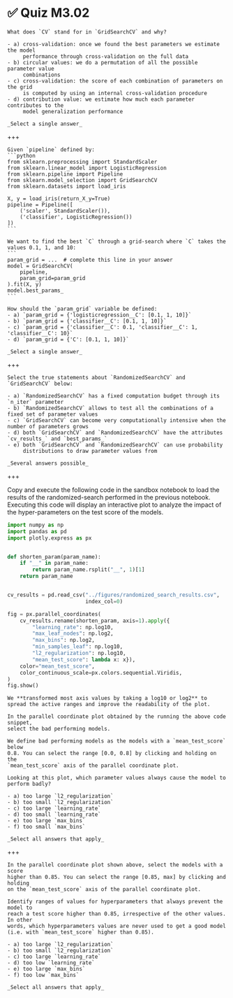 # ✅ Quiz M3.02

```{admonition} Question
What does `CV` stand for in `GridSearchCV` and why?

- a) cross-validation: once we found the best parameters we estimate the model
     performance through cross-validation on the full data
- b) circular values: we do a permutation of all the possible parameter value
     combinations
- c) cross-validation: the score of each combination of parameters on the grid
     is computed by using an internal cross-validation procedure
- d) contribution value: we estimate how much each parameter contributes to the
     model generalization performance

_Select a single answer_
```

+++

````{admonition} Question
Given `pipeline` defined by:
```python
from sklearn.preprocessing import StandardScaler
from sklearn.linear_model import LogisticRegression
from sklearn.pipeline import Pipeline
from sklearn.model_selection import GridSearchCV
from sklearn.datasets import load_iris

X, y = load_iris(return_X_y=True)
pipeline = Pipeline([
    ('scaler', StandardScaler()),
    ('classifier', LogisticRegression())
])
```

We want to find the best `C` through a grid-search where `C` takes the values 0.1, 1, and 10:
```
param_grid = ...  # complete this line in your answer
model = GridSearchCV(
    pipeline,
    param_grid=param_grid
).fit(X, y)
model.best_params_
```

How should the `param_grid` variable be defined:
- a) `param_grid = {'logisticregression__C': [0.1, 1, 10]}`
- b) `param_grid = {'classifier__C': [0.1, 1, 10]}`
- c) `param_grid = {'classifier__C': 0.1, 'classifier__C': 1, 'classifier__C': 10}`
- d) `param_grid = {'C': [0.1, 1, 10]}`

_Select a single answer_
````

+++

```{admonition} Question
Select the true statements about `RandomizedSearchCV` and `GridSearchCV` below:

- a) `RandomizedSearchCV` has a fixed computation budget through its `n_iter` parameter
- b) `RandomizedSearchCV` allows to test all the combinations of a fixed set of parameter values
- c) `GridSearchCV` can become very computationally intensive when the number of parameters grows
- d) both `GridSearchCV` and `RandomizedSearchCV` have the attributes `cv_results_` and `best_params_`
- e) both `GridSearchCV` and `RandomizedSearchCV` can use probability
     distributions to draw parameter values from

_Several answers possible_
```

+++

Copy and execute the following code in the sandbox notebook to load the results
of the randomized-search performed in the previous notebook. Executing this
code will display an interactive plot to analyze the impact of the
hyper-parameters on the test score of the models.

```python
import numpy as np
import pandas as pd
import plotly.express as px


def shorten_param(param_name):
    if "__" in param_name:
        return param_name.rsplit("__", 1)[1]
    return param_name


cv_results = pd.read_csv("../figures/randomized_search_results.csv",
                         index_col=0)

fig = px.parallel_coordinates(
    cv_results.rename(shorten_param, axis=1).apply({
        "learning_rate": np.log10,
        "max_leaf_nodes": np.log2,
        "max_bins": np.log2,
        "min_samples_leaf": np.log10,
        "l2_regularization": np.log10,
        "mean_test_score": lambda x: x}),
    color="mean_test_score",
    color_continuous_scale=px.colors.sequential.Viridis,
)
fig.show()
```

```{note}
We **transformed most axis values by taking a log10 or log2** to
spread the active ranges and improve the readability of the plot.
```

```{admonition} Question
In the parallel coordinate plot obtained by the running the above code snippet,
select the bad performing models.

We define bad performing models as the models with a `mean_test_score` below
0.8. You can select the range [0.0, 0.8] by clicking and holding on the
`mean_test_score` axis of the parallel coordinate plot.

Looking at this plot, which parameter values always cause the model to perform badly?

- a) too large `l2_regularization`
- b) too small `l2_regularization`
- c) too large `learning_rate`
- d) too small `learning_rate`
- e) too large `max_bins`
- f) too small `max_bins`

_Select all answers that apply_
```

+++

```{admonition} Question
In the parallel coordinate plot shown above, select the models with a score
higher than 0.85. You can select the range [0.85, max] by clicking and holding
on the `mean_test_score` axis of the parallel coordinate plot.

Identify ranges of values for hyperparameters that always prevent the model to
reach a test score higher than 0.85, irrespective of the other values. In other
words, which hyperparameters values are never used to get a good model
(i.e. with `mean_test_score` higher than 0.85).

- a) too large `l2_regularization`
- b) too small `l2_regularization`
- c) too large `learning_rate`
- d) too low `learning_rate`
- e) too large `max_bins`
- f) too low `max_bins`

_Select all answers that apply_
```
